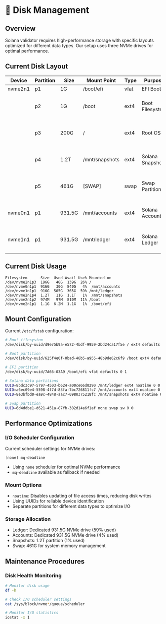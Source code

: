 # 💾 Disk Management

## Overview
Solana validator requires high-performance storage with specific layouts optimized for different data types. Our setup uses three NVMe drives for optimal performance.

## Current Disk Layout

| Device    | Partition | Size    | Mount Point      | Type  | Purpose            | UUID                                    |
|-----------|-----------|---------|------------------|-------|--------------------|-----------------------------------------|
| nvme2n1   | p1        | 1G      | /boot/efi        | vfat  | EFI Boot           | 7A66-03A9                               |
|           | p2        | 1G      | /boot            | ext4  | Boot Filesystem    | 625f4e0f-0bad-46b5-a955-48b9de62c6f9   |
|           | p3        | 200G    | /                | ext4  | Root OS            | d9e75b9a-e572-4bdf-9959-2bd24ca17f5e   |
|           | p4        | 1.2T    | /mnt/snapshots   | ext4  | Solana Snapshots   | 8e3bfbd0-ea9c-4848-aac7-0980375218fc   |
|           | p5        | 461G    | [SWAP]           | swap  | Swap Partition     | 6d4ddbe1-d621-451a-87fb-382d14a6f1af   |
| nvme0n1   | p1        | 931.5G  | /mnt/accounts    | ext4  | Solana Accounts    | a6ec09e4-5598-4f7d-83fa-7bc726811fc7   |
| nvme1n1   | p1        | 931.5G  | /mnt/ledger      | ext4  | Solana Ledger      | 8bdc3c97-5797-4503-b624-a00ce66d0290   |

## Current Disk Usage
```
Filesystem      Size  Used Avail Use% Mounted on
/dev/nvme2n1p3  196G   48G  139G  26% /
/dev/nvme0n1p1  916G   30G  840G   4%  /mnt/accounts
/dev/nvme1n1p1  916G  505G  365G  59% /mnt/ledger
/dev/nvme2n1p4  1.2T   11G  1.1T   1%  /mnt/snapshots
/dev/nvme2n1p2  974M   97M  810M  11% /boot
/dev/nvme2n1p1  1.1G  6.2M  1.1G   1%  /boot/efi
```

## Mount Configuration
Current `/etc/fstab` configuration:
```bash
# Root filesystem
/dev/disk/by-uuid/d9e75b9a-e572-4bdf-9959-2bd24ca17f5e / ext4 defaults 0 1

# Boot partition
/dev/disk/by-uuid/625f4e0f-0bad-46b5-a955-48b9de62c6f9 /boot ext4 defaults 0 1

# EFI partition
/dev/disk/by-uuid/7A66-03A9 /boot/efi vfat defaults 0 1

# Solana data partitions
UUID=8bdc3c97-5797-4503-b624-a00ce66d0290 /mnt/ledger ext4 noatime 0 0
UUID=a6ec09e4-5598-4f7d-83fa-7bc726811fc7 /mnt/accounts ext4 noatime 0 0
UUID=8e3bfbd0-ea9c-4848-aac7-0980375218fc /mnt/snapshots ext4 noatime 0 0

# Swap partition
UUID=6d4ddbe1-d621-451a-87fb-382d14a6f1af none swap sw 0 0
```

## Performance Optimizations

### I/O Scheduler Configuration
Current scheduler settings for NVMe drives:
```
[none] mq-deadline
```
- Using `none` scheduler for optimal NVMe performance
- `mq-deadline` available as fallback if needed

### Mount Options
- `noatime`: Disables updating of file access times, reducing disk writes
- Using UUIDs for reliable device identification
- Separate partitions for different data types to optimize I/O

### Storage Allocation
- Ledger: Dedicated 931.5G NVMe drive (59% used)
- Accounts: Dedicated 931.5G NVMe drive (4% used)
- Snapshots: 1.2T partition (1% used)
- Swap: 461G for system memory management

## Maintenance Procedures

### Disk Health Monitoring
```bash
# Monitor disk usage
df -h

# Check I/O scheduler settings
cat /sys/block/nvme*/queue/scheduler

# Monitor I/O statistics
iostat -x 1
```